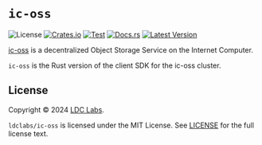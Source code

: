 # `ic-oss`
![License](https://img.shields.io/crates/l/ic-oss.svg)
[![Crates.io](https://img.shields.io/crates/d/ic-oss.svg)](https://crates.io/crates/ic-oss)
[![Test](https://github.com/ldclabs/ic-oss/actions/workflows/test.yml/badge.svg)](https://github.com/ldclabs/ic-oss/actions/workflows/test.yml)
[![Docs.rs](https://img.shields.io/docsrs/ic-oss?label=docs.rs)](https://docs.rs/ic-oss)
[![Latest Version](https://img.shields.io/crates/v/ic-oss.svg)](https://crates.io/crates/ic-oss)

[ic-oss](https://github.com/ldclabs/ic-oss) is a decentralized Object Storage Service on the Internet Computer.

`ic-oss` is the Rust version of the client SDK for the ic-oss cluster.

## License
Copyright © 2024 [LDC Labs](https://github.com/ldclabs).

`ldclabs/ic-oss` is licensed under the MIT License. See [LICENSE](../../LICENSE-MIT) for the full license text.